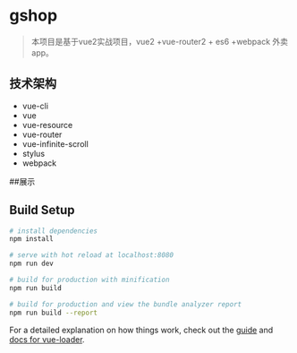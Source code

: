 # gshop

> 本项目是基于vue2实战项目，vue2 +vue-router2 + es6 +webpack 外卖app。

## 技术架构
* vue-cli
* vue
* vue-resource
* vue-router
* vue-infinite-scroll
* stylus
* webpack

##展示


## Build Setup

``` bash
# install dependencies
npm install

# serve with hot reload at localhost:8080
npm run dev

# build for production with minification
npm run build

# build for production and view the bundle analyzer report
npm run build --report
```

For a detailed explanation on how things work, check out the [guide](http://vuejs-templates.github.io/webpack/) and [docs for vue-loader](http://vuejs.github.io/vue-loader).
